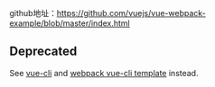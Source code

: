 github地址：https://github.com/vuejs/vue-webpack-example/blob/master/index.html


## Deprecated


See [vue-cli](https://github.com/vuejs/vue-cli) and [webpack vue-cli template](https://github.com/vuejs-templates/webpack) instead.
